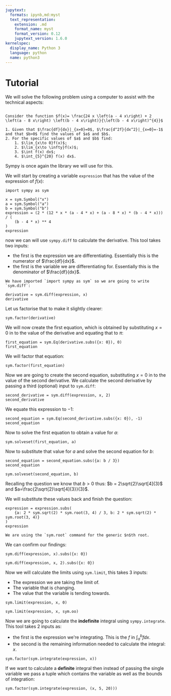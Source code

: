 ```yaml
---
jupytext:
  formats: ipynb,md:myst
  text_representation:
    extension: .md
    format_name: myst
    format_version: 0.12
    jupytext_version: 1.6.0
kernelspec:
  display_name: Python 3
  language: python
  name: python3
---
```


# Tutorial

We will solve the following problem using a computer to assist with the technical aspects:


```{admonition} Problem

Consider the function $f(x)= \frac{24 x \left(a - 4 x\right) + 2 \left(a - 8 x\right) \left(b - 4 x\right)}{\left(b - 4 x\right)^{4}}$

1. Given that $\frac{df}{dx}|_{x=0}=0$, $\frac{d^2f}{dx^2}|_{x=0}=-1$ and that $b>0$ find the values of $a$ and $b$.
2. For the specific values of $a$ and $b$ find:
    1. $\lim_{x\to 0}f(x)$;
    2. $\lim_{x\to \infty}f(x)$;
    3. $\int f(x) dx$;
    4. $\int_{5}^{20} f(x) dx$.

```

Sympy is once again the library we will use for this.

We will start by creating a variable `expression` that has the value of the expression of $f(x)$:

```{code-cell} ipython3
import sympy as sym

x = sym.Symbol("x")
a = sym.Symbol("a")
b = sym.Symbol("b")
expression = (2 * (12 * x * (a - 4 * x) + (a - 8 * x) * (b - 4 * x))) / (
    (b - 4 * x) ** 4
)
expression
```

now we can will use `sympy.diff` to calculate the derivative. This tool takes two inputs:

- the first is the expression we are differentiating. Essentially this is the numerator of $\frac{df}{dx}$.
- the first is the variable we are differentiating for. Essentially this is the denominator of $\frac{df}{dx}$.

```{attention}
We have imported `import sympy as sym` so we are going to write `sym.diff`:
```

```{code-cell} ipython3
derivative = sym.diff(expression, x)
derivative
```

Let us factorise that to make it slightly clearer:

```{code-cell} ipython3
sym.factor(derivative)
```

We will now create the first equation, which is obtained by substituting $x=0$
in to the value of the derivative and equating that to $\pi$:

```{code-cell} ipython3
first_equation = sym.Eq(derivative.subs({x: 0}), 0)
first_equation
```

We will factor that equation:

```{code-cell} ipython3
sym.factor(first_equation)
```

Now we are going to create the second equation, substituting $x=0$ in to the
value of the second derivative. We calculate the second derivative by passing a
third (optional) input to `sym.diff`:

```{code-cell} ipython3
second_derivative = sym.diff(expression, x, 2)
second_derivative
```

We equate this expression to $-1$:

```{code-cell} ipython3
second_equation = sym.Eq(second_derivative.subs({x: 0}), -1)
second_equation
```

Now to solve the first equation to obtain a value for $a$:

```{code-cell} ipython3
sym.solveset(first_equation, a)
```

Now to substitute that value for $a$ and solve the second equation for $b$:

```{code-cell} ipython3
second_equation = second_equation.subs({a: b / 3})
second_equation
```

```{code-cell} ipython3
sym.solveset(second_equation, b)
```

Recalling the question we know that $b>0$ thus: $b = 2\sqrt{2}\sqrt[4]{3}$ and
$a=\frac{2\sqrt{2}\sqrt[4]{3}}{3}$.

We will substitute these values back and finish the question:

```{code-cell} ipython3
expression = expression.subs(
    {a: 2 * sym.sqrt(2) * sym.root(3, 4) / 3, b: 2 * sym.sqrt(2) * sym.root(3, 4)}
)
expression
```

```{attention}
We are using the `sym.root` command for the generic $n$th root.
```

We can confirm our findings:

```{code-cell} ipython3
sym.diff(expression, x).subs({x: 0})
```

```{code-cell} ipython3
sym.diff(expression, x, 2).subs({x: 0})
```

Now we will calculate the limits using `sym.limit`, this takes 3 inputs:

- The expression we are taking the limit of.
- The variable that is changing.
- The value that the variable is tending towards.

```{code-cell} ipython3
sym.limit(expression, x, 0)
```

```{code-cell} ipython3
sym.limit(expression, x, sym.oo)
```

Now we are going to calculate the **indefinite** integral using
`sympy.integrate`. This tool takes 2 inputs as:

- the first is the expression we're integrating. This is the $f$ in $\int_a^b f
  dx$.
- the second is the remaining information needed to calculate the integral: $x$.

```{code-cell} ipython3
sym.factor(sym.integrate(expression, x))
```

If we want to calculate a **definite** integral then instead of passing the
single variable we pass a tuple which contains the variable as well as the
bounds of integration:

```{code-cell} ipython3
sym.factor(sym.integrate(expression, (x, 5, 20)))
```
